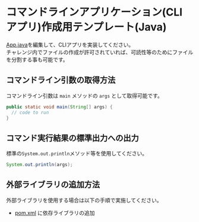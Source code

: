 # コマンドラインアプリケーション(CLI アプリ)作成用テンプレート(Java)

[App.java](src/main/java/track/App.java)を編集して、CLIアプリを実装してください。  
チャレンジ内でファイルの作成が許可されていれば、可読性等のためにファイルを分割する事も可能です。

## コマンドライン引数の取得方法
コマンドライン引数は `main` メソッドの `args` として取得可能です。

```java
public static void main(String[] args) {
  // code to run
}
```

## コマンド実行結果の標準出力への出力
標準の`System.out.println`メソッド等を使用してください。

``` java
System.out.println(args);
```

## 外部ライブラリの追加方法
外部ライブラリを使用する場合は以下の手順で実施してください。

- [pom.xml](pom.xml) に依存ライブラリの追加
